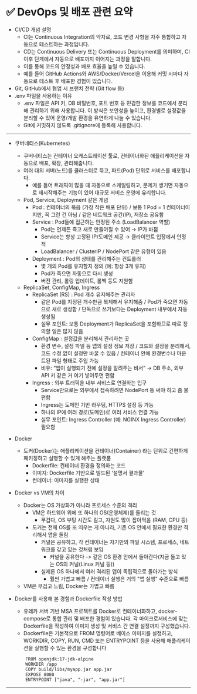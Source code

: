 # ✅ DevOps 및 배포 관련 요약
- CI/CD 개념 설명
    - CI는 Continuous Integration의 약자로, 코드 변경 사항을 자주 통합하고 자동으로 테스트하는 과정입니다.
    - CD는 Continuous Delivery 또는 Continuous Deployment를 의미하며, CI 이후 단계에서 자동으로 배포까지 이어지는 과정을 말합니다. 
    - 이를 통해 코드의 안정성과 배포 효율을 높일 수 있습니다.
    - 예를 들어 GitHub Actions와 AWS/Docker/Vercel을 이용해 커밋 시마다 자동으로 테스트 후 배포한 경험이 있습니다.
- Git, GitHub에서 협업 시 브랜치 전략 (Git flow 등)
- .env 파일을 사용하는 이유
    - .env 파일은 API 키, DB 비밀번호, 포트 번호 등 민감한 정보를 코드에서 분리해 관리하기 위해 사용합니다. 이 방식은 보안성을 높이고, 환경별로 설정값을 분리할 수 있어 운영/개발 환경을 유연하게 나눌 수 있습니다.
    - Git에 커밋하지 않도록 .gitignore에 등록해 사용합니다.

--------------------

- 쿠버네티스(Kubernetes)
    - 쿠버네티스는 컨테이너 오케스트레이션 툴로, 컨테이너화된 애플리케이션을 자동으로 배포, 확장, 관리해줍니다.
    - 여러 대의 서버(노드)를 클러스터로 묶고, 파드(Pod) 단위로 서비스를 배포합니다.
        - 예를 들어 트래픽이 많을 때 자동으로 스케일링하고, 문제가 생기면 자동으로 재시작해주는 기능이 있어 대규모 서비스 운영에 유리합니다.
    - Pod, Service, Deployment 같은 개념
        - Pod : 컨테이너의 묶음 (가장 작은 배포 단위) / 보통 1 Pod = 1 컨테이너이지만, 꼭 그런 건 아님 / 같은 네트워크 공간(IP), 저장소 공유함
        - Service : Pod들에 접근하는 안정된 주소 (LoadBalancer 역할)
            - Pod는 언제든 죽고 새로 만들어질 수 있어 → IP가 바뀜
            - Service는 항상 고정된 IP/도메인 제공 → 클라이언트 입장에서 안정적
            - LoadBalancer / ClusterIP / NodePort 같은 유형이 있음
        - Deployment : Pod의 상태를 관리해주는 컨트롤러
            - 몇 개의 Pod를 유지할지 정의 (예: 항상 3개 유지)
            - Pod가 죽으면 자동으로 다시 생성
            - 버전 관리, 롤링 업데이트, 롤백 등도 지원함
    - ReplicaSet, ConfigMap, Ingress
        - ReplicaSet (RS) : Pod 개수 유지해주는 관리자
            - 같은 Pod를 지정된 개수만큼 복제해서 유지해줌 / Pod가 죽으면 자동으로 새로 생성함 / 단독으로 쓰기보다는 Deployment 내부에서 자동 생성됨
            - 실무 포인트: 보통 Deployment가 ReplicaSet을 포함하므로 따로 정의할 일은 많지 않음
        - ConfigMap : 설정값을 분리해서 관리하는 곳
            - 환경 변수, 설정 파일 등 앱의 설정 정보 저장 / 코드와 설정을 분리해서, 코드 수정 없이 설정만 바꿀 수 있음 / 컨테이너 안에 환경변수나 마운트된 파일 형태로 주입 가능
            -  비유: “앱이 실행되기 전에 설정을 알려주는 비서” → DB 주소, 외부 API 키 같은 거 여기 넣어두면 편함
        - Ingress : 외부 트래픽을 내부 서비스로 연결하는 입구
            - Service만으로는 외부에서 접속하려면 NodePort 등 써야 하고 좀 불편함
            - Ingress는 도메인 기반 라우팅, HTTPS 설정 등 가능
            - 하나의 IP에 여러 경로(도메인)로 여러 서비스 연결 가능
            - 실무 포인트: Ingress Controller (예: NGINX Ingress Controller) 필요함


- Docker
    - 도커(Docker)는 애플리케이션을 컨테이너(Container) 라는 단위로 간편하게 패키징하고 실행할 수 있게 해주는 플랫폼
        - Dockerfile: 컨테이너 환경을 정의하는 코드
        - 이미지: Dockerfile 기반으로 빌드된 '설명서 결과물'
        - 컨테이너: 이미지를 실행한 상태
- Docker vs VM의 차이
    - Docker는 OS 가상화가 아니라 프로세스 수준의 격리
        - VM은 하드웨어 위에 또 하나의 OS(운영체제)를 돌리는 것
            - 무겁다, OS 부팅 시간도 길고, 자원도 많이 잡아먹음 (RAM, CPU 등)
        - 도커는 전체 OS를 또 띄우는 게 아니라, 기존 OS 안에서 필요한 환경만 격리해서 앱을 돌림
            - 커널은 공유하고, 각 컨테이너는 자기만의 파일 시스템, 프로세스, 네트워크를 갖고 있는 것처럼 보임
                - 커널을 공유한다 -> 같은 OS 환경 안에서 돌아간다(지금 돌고 있는 OS의 커널(Linux 커널 등))
            - 실제론 OS 하나에서 여러 격리된 앱이 독립적으로 돌아가는 방식
                - 훨씬 가볍고 빠름 / 컨테이너 실행은 거의 "앱 실행" 수준으로 빠름
    - VM은 무겁고 느림, Docker는 가볍고 빠름

- Docker를 사용해 본 경험과 Dockerfile 작성 방법
    - 유레카 서버 기반 MSA 프로젝트를 Docker로 컨테이너화하고, docker-compose로 통합 관리 및 배포한 경험이 있습니다. 각 마이크로서비스에 맞는 Dockerfile을 작성하여 이미지 생성 및 서비스 간 연결 설정까지 구성했습니다.
    - Dockerfile은 기본적으로 FROM 명령어로 베이스 이미지를 설정하고, WORKDIR, COPY, RUN, CMD 또는 ENTRYPOINT 등을 사용해 애플리케이션을 실행할 수 있는 환경을 구성합니다
    ```
        FROM openjdk:17-jdk-alpine
        WORKDIR /app
        COPY build/libs/myapp.jar app.jar
        EXPOSE 8080
        ENTRYPOINT ["java", "-jar", "app.jar"]
    ```


--------------------




